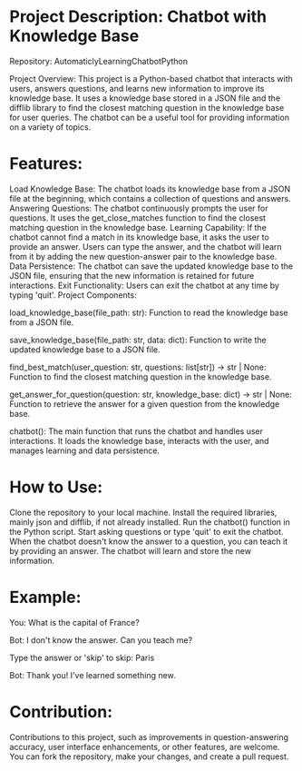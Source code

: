 # Project Description: Chatbot with Knowledge Base

Repository: AutomaticlyLearningChatbotPython

Project Overview:
This project is a Python-based chatbot that interacts with users, answers questions, and learns new information to improve its knowledge base. It uses a knowledge base stored in a JSON file and the difflib library to find the closest matching question in the knowledge base for user queries. The chatbot can be a useful tool for providing information on a variety of topics.

# Features:

Load Knowledge Base: The chatbot loads its knowledge base from a JSON file at the beginning, which contains a collection of questions and answers.
Answering Questions: The chatbot continuously prompts the user for questions. It uses the get_close_matches function to find the closest matching question in the knowledge base.
Learning Capability: If the chatbot cannot find a match in its knowledge base, it asks the user to provide an answer. Users can type the answer, and the chatbot will learn from it by adding the new question-answer pair to the knowledge base.
Data Persistence: The chatbot can save the updated knowledge base to the JSON file, ensuring that the new information is retained for future interactions.
Exit Functionality: Users can exit the chatbot at any time by typing 'quit'.
Project Components:

load_knowledge_base(file_path: str): Function to read the knowledge base from a JSON file.

save_knowledge_base(file_path: str, data: dict): Function to write the updated knowledge base to a JSON file.

find_best_match(user_question: str, questions: list[str]) -> str | None: Function to find the closest matching question in the knowledge base.

get_answer_for_question(question: str, knowledge_base: dict) -> str | None: Function to retrieve the answer for a given question from the knowledge base.

chatbot(): The main function that runs the chatbot and handles user interactions. It loads the knowledge base, interacts with the user, and manages learning and data persistence.

# How to Use:
Clone the repository to your local machine. 
Install the required libraries, mainly json and difflib, if not already installed. 
Run the chatbot() function in the Python script. 
Start asking questions or type 'quit' to exit the chatbot. 
When the chatbot doesn't know the answer to a question, you can teach it by providing an answer. The chatbot will learn and store the new information. 

# Example:

You: What is the capital of France?

Bot: I don't know the answer. Can you teach me?

Type the answer or 'skip' to skip: Paris

Bot: Thank you! I've learned something new.


# Contribution:
Contributions to this project, such as improvements in question-answering accuracy, user interface enhancements, or other features, are welcome. You can fork the repository, make your changes, and create a pull request.
